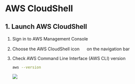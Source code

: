 # AWS CloudShell


## 1. Launch AWS CloudShell

1. Sign in to AWS Management Console <img src="https://github.com/t2yijaeho/AWS-CloudShell
/blob/matia/images/AWS%20Management%20Console.png?raw=true" width="16">

2. Choose the AWS CloudShell icon <img src="https://github.com/t2yijaeho/AWS-CloudShell
/blob/matia/images/AWS%20CloudShell.png?raw=true" width="16"> on the navigation bar

3. Check AWS Command Line Interface (AWS CLI) version

    ```bash
    aws --version
    ```

    <img src="https://github.com/t2yijaeho/AWS-CloudShell
/blob/matia/images/AWS%20CloudShell%20version.png?raw=true">

